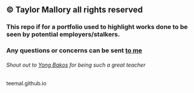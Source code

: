## &copy; Taylor Mallory all rights reserved

### This repo if for a portfolio used to highlight works done to be seen by potential employers/stalkers.
### Any questions or concerns can be sent <a href="mailto:taymal1987@gmail.com">to me</a>

###### Shout out to <a href="https://github.com/ybakos">Yong Bakos</a> for being such a great teacher

teemal.github.io
